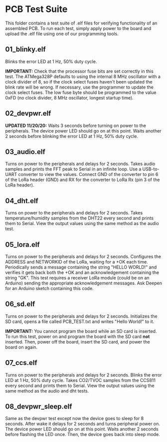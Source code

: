 # PCB Test Suite

This folder contains a test suite of .elf files for verifying functionality of an assembled PCB. To run each test, simply apply power to the board and upload the .elf file using one of our programming tools.

## 01_blinky.elf

Blinks the error LED at 1 Hz, 50% duty cycle. 

**IMPORTANT:** Check that the processor fuse bits are set correctly in this test. The ATMega328P defaults to using the internal 8 MHz oscillator with a clock divider of 8, so if the clock select fuses haven't been updated the blink rate will be wrong. If necessary, use the programmer to update the clock select fuses. The low fuse byte should be programmed to the value 0xFD (no clock divider, 8 MHz oscillator, longest startup time).

## 02_devpwr.elf

**UPDATED 11/20/20:** Waits 3 seconds before turning on power to the peripherals. The device power LED should go on at this point. Waits another 2 seconds before blinking the error LED at 1 Hz, 50% duty cycle.

## 03_audio.elf

Turns on power to the peripherals and delays for 2 seconds. Takes audio samples and prints the FFT peak to Serial in an infinite loop. Use a USB-to-UART converter to view the values. Connect GND of the converter to pin 6 of the LoRa header (GND) and RX for the converter to LoRa Rx (pin 3 of the LoRa header).

## 04_dht.elf

Turns on power to the peripherals and delays for 2 seconds. Takes temperature/humidity samples from the DHT22 every second and prints them to Serial. View the output values using the same method as the audio test.

## 05_lora.elf

Turns on power to the peripherals and delays for 2 seconds. Configures the ADDRESS and NETWORKID of the LoRa, waiting for a +OK each time. Periodically sends a message containing the string "HELLO WORLD!" and verifies it gets back both the +OK and an acknowledgement containing the string "GK". This test requires a receiver LoRa module (could be on an Arduino) sending the appropriate acknowledgement messages. Ask Deepen for an Arduino sketch containing this code.

## 06_sd.elf

Turns on power to the peripherals and delays for 2 seconds. Initializes the SD card, opens a file called PCB_TEST.txt and writes "Hello World!" to it.

**IMPORTANT:** You cannot program the board while an SD card is inserted. To run this test, power on and program the board with the SD card **not** inserted. Then, power off the board, insert the SD card, and power the board on again.

## 07_ccs.elf

Turns on power to the peripherals and delays for 2 seconds. Blinks the error LED at 1 Hz, 50% duty cycle. Takes CO2/TVOC samples from the CCS811 every second and prints them to Serial. View the output values using the same method as the audio and dht tests.

## 08_devpwr_sleep.elf

Same as the devpwr test except now the device goes to sleep for 8 seconds. After wake it delays for 2 seconds and turns peripheral power on. The device power LED should go on at this point. Waits another 2 seconds before flashing the LED once. Then, the device goes back into sleep mode.